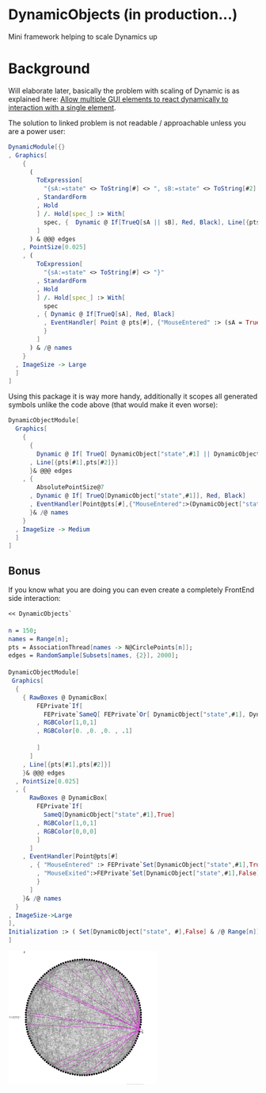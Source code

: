 # DynamicObjects (in production...)

Mini framework helping to scale Dynamics up

# Background 

Will elaborate later, basically the problem with scaling of Dynamic is as explained here: [Allow multiple GUI elements to react dynamically to interaction with a single element](https://mathematica.stackexchange.com/q/128344/5478).

The solution to linked problem is not readable / approachable unless you are a power user:


```Mathematica
DynamicModule[{}
, Graphics[
    {
      (
        ToExpression[
          "{sA:=state" <> ToString[#] <> ", sB:=state" <> ToString[#2] <> "}"
        , StandardForm
        , Hold
        ] /. Hold[spec_] :> With[
          spec, {  Dynamic @ If[TrueQ[sA || sB], Red, Black], Line[{pts[#1], pts[#2]}] }
        ]
      ) & @@@ edges
    , PointSize[0.025]
    , (
        ToExpression[
          "{sA:=state" <> ToString[#] <> "}"
        , StandardForm
        , Hold
        ] /. Hold[spec_] :> With[
          spec
        , { Dynamic @ If[TrueQ[sA], Red, Black]
          , EventHandler[ Point @ pts[#], {"MouseEntered" :> (sA = True), "MouseExited" :> (sA = False)}  ]
          }
        ]
      ) & /@ names
    }
  , ImageSize -> Large
  ]
]
```

Using this package it is way more handy, additionally it scopes all generated symbols unlike the code above (that would make it even worse):

```Mathematica
DynamicObjectModule[ 
  Graphics[
    { 
      { 
        Dynamic @ If[ TrueQ[ DynamicObject["state",#1] || DynamicObject["state", #2] ], Red, Black]
      , Line[{pts[#1],pts[#2]}]
      }& @@@ edges    
    , {
        AbsolutePointSize@7
      , Dynamic @ If[ TrueQ[DynamicObject["state",#1]], Red, Black]
      , EventHandler[Point@pts[#],{"MouseEntered":>(DynamicObject["state",#1]=True),"MouseExited":>(DynamicObject["state",#1]=False)}]
      }& /@ names
    }
  , ImageSize -> Medium
  ]
]
```

## Bonus

If you know what you are doing you can even create a completely FrontEnd side interaction:

```Mathematica
<< DynamicObjects`

n = 150;
names = Range[n];
pts = AssociationThread[names -> N@CirclePoints[n]];
edges = RandomSample[Subsets[names, {2}], 2000];

DynamicObjectModule[
 Graphics[
  { 
    { RawBoxes @ DynamicBox[
        FEPrivate`If[
          FEPrivate`SameQ[ FEPrivate`Or[ DynamicObject["state",#1], DynamicObject["state", #2]], True ]
        , RGBColor[1,0,1]
        , RGBColor[0. ,0. ,0. , .1]
        
        ]
      ]
    , Line[{pts[#1],pts[#2]}]
    }& @@@ edges
  , PointSize[0.025]
  , { 
      RawBoxes @ DynamicBox[
        FEPrivate`If[ 
          SameQ[DynamicObject["state",#1],True]
        , RGBColor[1,0,1]
        , RGBColor[0,0,0]
        ]
      ]
    , EventHandler[Point@pts[#]
      , { "MouseEntered" :> FEPrivate`Set[DynamicObject["state",#1],True]
        , "MouseExited":>FEPrivate`Set[DynamicObject["state",#1],False]
        }
      ]
    }& /@ names
  }
, ImageSize->Large
],
Initialization :> ( Set[DynamicObject["state", #],False] & /@ Range[n])
]
```


![Alt text](src/example-fe-side.gif?raw=true "v-manipulate")  